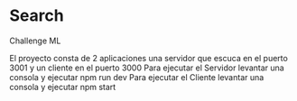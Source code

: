 # Search
Challenge ML

El proyecto consta de 2 aplicaciones una servidor que escuca en el puerto 3001 y un cliente en el puerto 3000
Para ejecutar el Servidor levantar una consola y ejecutar npm run dev
Para ejecutar el Cliente levantar una consola y ejecutar npm start


